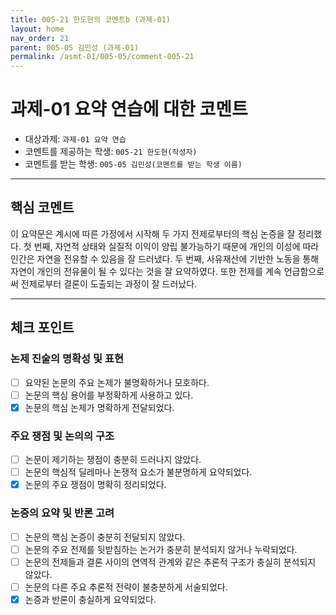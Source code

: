 ```yaml
---
title: 005-21 한도현의 코멘트b (과제-01) 
layout: home
nav_order: 21
parent: 005-05 김민성 (과제-01)
permalink: /asmt-01/005-05/comment-005-21
---
```


# 과제-01 요약 연습에 대한 코멘트

- 대상과제: `과제-01 요약 연습`
- 코멘트를 제공하는 학생: `005-21 한도현(작성자)` 
- 코멘트를 받는 학생: `005-05 김민성(코멘트를 받는 학생 이름)` 

---

## 핵심 코멘트

이 요약문은 계시에 따른 가정에서 시작해 두 가지 전제로부터의 핵심 논증을 잘 정리했다. 첫 번째, 자연적 상태와 실질적 이익이 양립 불가능하기 때문에 개인의 이성에 따라 인간은 자연을 전유할 수 있음을 잘 드러냈다. 두 번째, 사유재산에 기반한 노동을 통해 자연이 개인의 전유물이 될 수 있다는 것을 잘 요약하였다. 또한 전제를 계속 언급함으로써 전제로부터 결론이 도출되는 과정이 잘 드러났다.



---

## 체크 포인트

### 논제 진술의 명확성 및 표현  
- [ ] 요약된 논문의 주요 논제가 불명확하거나 모호하다.  
- [ ] 논문의 핵심 용어를 부정확하게 사용하고 있다.  
- [x] 논문의 핵심 논제가 명확하게 전달되었다.  

### 주요 쟁점 및 논의의 구조  
- [ ] 논문이 제기하는 쟁점이 충분히 드러나지 않았다.  
- [ ] 논문의 핵심적 딜레마나 논쟁적 요소가 불분명하게 요약되었다.  
- [x] 논문의 주요 쟁점이 명확히 정리되었다.  

### 논증의 요약 및 반론 고려  
- [ ] 논문의 핵심 논증이 충분히 전달되지 않았다.  
- [ ] 논문의 주요 전제를 뒷받침하는 논거가 충분히 분석되지 않거나 누락되었다.  
- [ ] 논문의 전제들과 결론 사이의 연역적 관계와 같은 추론적 구조가 충실히 분석되지 않았다.  
- [ ] 논문의 다른 주요 추론적 전략이 불충분하게 서술되었다.
- [x] 논증과 반론이 충실하게 요약되었다. 